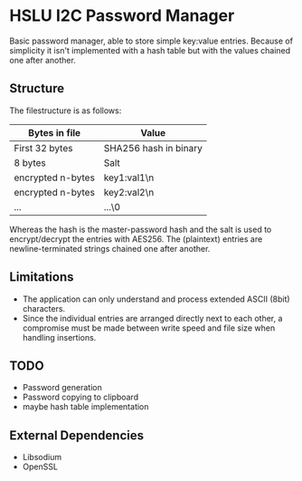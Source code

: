 # HSLU I2C Password Manager

Basic password manager, able to store simple key:value entries. Because of simplicity it isn't
implemented with a hash table but with the values chained one after another.

## Structure

The filestructure is as follows:

| Bytes in file     | Value                 |
| ----------------- | --------------------- |
| First 32 bytes    | SHA256 hash in binary |
| 8 bytes           | Salt                  |
| encrypted n-bytes | key1:val1\n           |
| encrypted n-bytes | key2:val2\n           |
| ...               | ...\0                 |

Whereas the hash is the master-password hash and the salt is used to encrypt/decrypt the entries with AES256.
The (plaintext) entries are newline-terminated strings chained one after another.

## Limitations

-   The application can only understand and process extended ASCII (8bit) characters.
-   Since the individual entries are arranged directly next to each other, a compromise
    must be made between write speed and file size when handling insertions.

## TODO

-   Password generation
-   Password copying to clipboard
-   maybe hash table implementation

## External Dependencies

-   Libsodium
-   OpenSSL
